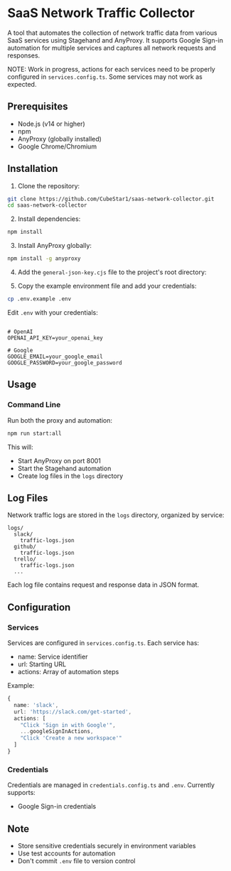 # SaaS Network Traffic Collector

A tool that automates the collection of network traffic data from various SaaS services using Stagehand and AnyProxy. It supports Google Sign-in automation for multiple services and captures all network requests and responses.

NOTE: Work in progress, actions for each services need to be properly configured in `services.config.ts`. Some services may not work as expected.

## Prerequisites

- Node.js (v14 or higher)
- npm
- AnyProxy (globally installed)
- Google Chrome/Chromium

## Installation

1. Clone the repository:
```bash
git clone https://github.com/CubeStar1/saas-network-collector.git
cd saas-network-collector
```

2. Install dependencies:
```bash
npm install
```

3. Install AnyProxy globally:
```bash
npm install -g anyproxy
```


4. Add the `general-json-key.cjs` file to the project's root directory:

5. Copy the example environment file and add your credentials:
```bash
cp .env.example .env
```

Edit `.env` with your credentials:
```env

# OpenAI
OPENAI_API_KEY=your_openai_key

# Google
GOOGLE_EMAIL=your_google_email
GOOGLE_PASSWORD=your_google_password

```

## Usage

###  Command Line

Run both the proxy and automation:
```bash
npm run start:all
```

This will:
- Start AnyProxy on port 8001
- Start the Stagehand automation
- Create log files in the `logs` directory


## Log Files

Network traffic logs are stored in the `logs` directory, organized by service:
```
logs/
  slack/
    traffic-logs.json
  github/
    traffic-logs.json
  trello/
    traffic-logs.json
  ...
```

Each log file contains request and response data in JSON format.

## Configuration

### Services

Services are configured in `services.config.ts`. Each service has:
- name: Service identifier
- url: Starting URL
- actions: Array of automation steps

Example:
```typescript
{
  name: 'slack',
  url: 'https://slack.com/get-started',
  actions: [
    "Click 'Sign in with Google'",
    ...googleSignInActions,
    "Click 'Create a new workspace'"
  ]
}
```

### Credentials

Credentials are managed in `credentials.config.ts` and `.env`. Currently supports:
- Google Sign-in credentials

## Note

- Store sensitive credentials securely in environment variables
- Use test accounts for automation
- Don't commit `.env` file to version control
